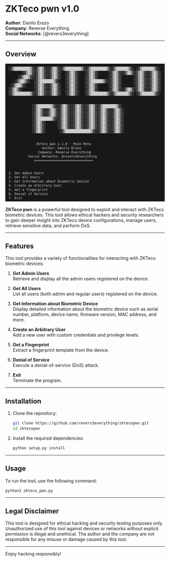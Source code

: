 
# ZKTeco pwn v1.0

**Author**: Danilo Erazo  
**Company**: Reverse Everything  
**Social Networks**: [@revers3everything] 

---

## Overview

![alt text](image.png)

**ZKTeco pwn** is a powerful tool designed to exploit and interact with ZKTeco biometric devices. This tool allows ethical hackers and security researchers to gain deeper insight into ZKTeco device configurations, manage users, retrieve sensitive data, and perform DoS.

---

## Features

This tool provides a variety of functionalities for interacting with ZKTeco biometric devices:

1. **Get Admin Users**  
   Retrieve and display all the admin users registered on the device.

2. **Get All Users**  
   List all users (both admin and regular users) registered on the device.

3. **Get Information about Biometric Device**  
   Display detailed information about the biometric device such as serial number, platform, device name, firmware version, MAC address, and more.

4. **Create an Arbitrary User**  
   Add a new user with custom credentials and privilege levels.

5. **Get a Fingerprint**  
   Extract a fingerprint template from the device.

6. **Denial of Service**  
   Execute a denial-of-service (DoS) attack.

7. **Exit**  
   Terminate the program.

---

## Installation

1. Clone the repository:

   ```bash
   git clone https://github.com/revers3everything/zktecopwn.git
   cd zktecopwn
   ```

2. Install the required dependencies:

   ```bash
   python setup.py install
   ```

---

## Usage

To run the tool, use the following command:

```bash
python3 zkteco_pwn.py
```
---

## Legal Disclaimer

This tool is designed for ethical hacking and security testing purposes only. Unauthorized use of this tool against devices or networks without explicit permission is illegal and unethical. The author and the company are not responsible for any misuse or damage caused by this tool.

---

Enjoy hacking responsibly!

